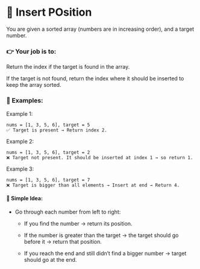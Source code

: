 
# 🧩 Insert POsition
You are given a sorted array (numbers are in increasing order), and a target number.

### 👉 Your job is to:

Return the index if the target is found in the array.

If the target is not found, return the index where it should be inserted to keep the array sorted.

### 🧠 Examples:
Example 1:
```
nums = [1, 3, 5, 6], target = 5
✅ Target is present → Return index 2.
```
Example 2:
```
nums = [1, 3, 5, 6], target = 2
❌ Target not present. It should be inserted at index 1 → so return 1.
```
Example 3:
```
nums = [1, 3, 5, 6], target = 7
❌ Target is bigger than all elements → Insert at end → Return 4.
```

#### 🚶 Simple Idea:

- Go through each number from left to right:

  - If you find the number → return its position.

  - If the number is greater than the target → the target should go before it → return that position.

  - If you reach the end and still didn’t find a bigger number → target should go at the end.

